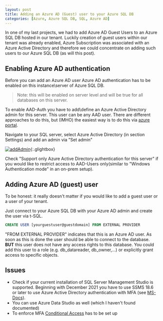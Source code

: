 ```yaml
---
layout: post
title: Adding an Azure AD (Guest) user to your Azure SQL DB
categories: [Azure, Azure SQL DB, SQL, Azure AD]
---
```


In one of my last projects, we had to add Azure AD Guest Users to an Azure SQL DB hosted in our tenant. Luckily creation of guest users within our tenant was already enabled, Azure Subscription was associated with an Azure Active Directory and therefore we could concentrate on adding such users to our Azure SQL DB (as will this post).
<!--more-->

## Enabling Azure AD authentication
Before you can add an Azure AD user Azure AD authentication has to be enabled on this instance\server of Azure SQL DB. 
>Note: this will be enabled on server level and will be true for all databases on this server.

To enable AAD-Auth you have to add\define an Azure Active Directory admin for this server. This user can be any AAD user. There are different approaches to do this, but (IMHO) the easiest way is to do this via [azure portal](https://portal.azure.com/).

Navigate to your SQL server, select Azure Active Directory (in section Settings) and add an admin via "Set admin"

[![addAdmin](https://gregorprohaska.github.io/assets/image/blogpictures/2021-01-10-aad-azure-ad-guest-user-to-azure-sql-db/AAD-Admin3.jpg "set Azure AD admin")](https://gregorprohaska.github.io/assets/image/blogpictures/2021-01-10-aad-azure-ad-guest-user-to-azure-sql-db/AAD-Admin3.jpg){:.glightbox}


Check "Support only Azure Active Directory authentication for this server" if you would like to restrict access to AAD-Users only(similar to "Windows Authentication mode" in an on-prem setup).

## Adding Azure AD (guest) user
To be honest: it really doesn't matter if you would like to add a guest user or a user of your tenant.

Just connect to your Azure SQL DB with your Azure AD admin and create the user via t-SQL.

```SQL
CREATE USER [yourguestuser@guestdomain] FROM EXTERNAL PROVIDER
```

"FROM EXTERNAL PROVIDER" indicates that this is an Azure AD user.
As soon as this is done the user should be able to connect to the database. **BUT** this user does not have any access rights to this database. You could add this user to a role (e.g. db_datareader, db_owner,...) or explicitly grant access to specific objects.

## Issues
- Check if your current installation of SQL Server Management Studio is supported. Beginning with December 2021 you have to use SSMS 18.6 or later to use Azure Active Directory authentication with MFA (see [MS-Docs](https://docs.microsoft.com/en-us/azure/azure-sql/database/authentication-mfa-ssms-overview)).
- You can use Azure Data Studio as well (which I haven't found documented)
- To enforce MFA [Conditional Access](https://docs.microsoft.com/en-us/azure/azure-sql/database/conditional-access-configure) has to be set up


